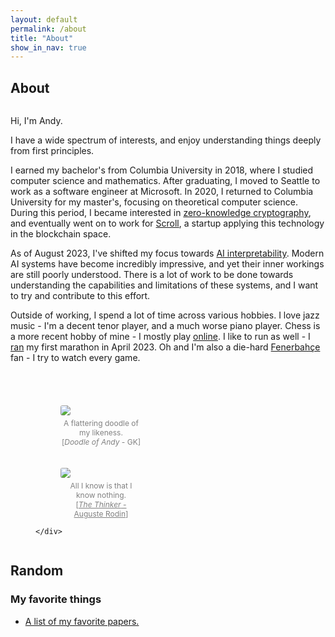 ```yaml
---
layout: default
permalink: /about
title: "About"
show_in_nav: true
---
```

## About

<div>
  <div style="display: flex; flex-wrap: wrap;">
    <div style="flex: 1; min-width: 60%;">
      <p>
        Hi, I'm Andy.
      </p>
      <p>
        I have a wide spectrum of interests, and enjoy understanding things deeply from first principles.
      </p>
      <p>
        I earned my bachelor's from Columbia University in 2018, where I studied computer science and mathematics.
        After graduating, I moved to Seattle to work as a software engineer at Microsoft.
        In 2020, I returned to Columbia University for my master's, focusing on theoretical computer science.
        During this period, I became interested in <a href="https://en.wikipedia.org/wiki/Zero-knowledge_proof">zero-knowledge cryptography</a>, and eventually went on to work for <a href="https://scroll.io">Scroll</a>, a startup applying this technology in the blockchain space.</p>
      <p>
        As of August 2023, I've shifted my focus towards <a href="https://distill.pub/2020/circuits/zoom-in/">AI interpretability</a>.
        Modern AI systems have become incredibly impressive, and yet their inner workings are still poorly understood.
        There is a lot of work to be done towards understanding the capabilities and limitations of these systems, and I want to try and contribute to this effort.
      </p>
      <p>
        Outside of working, I spend a lot of time across various hobbies.
        I love jazz music - I'm a decent tenor player, and a much worse piano player.
        Chess is a more recent hobby of mine - I mostly play <a href="https://www.chess.com/member/andyrdt">online</a>.
        I like to run as well - I <a href="https://results.svetiming.com/Big-Sur/events/2023/Big-Sur-International-Marathon/3156/entrant/share">ran</a> my first marathon in April 2023.
        Oh and I'm also a die-hard <a href="https://en.wikipedia.org/wiki/Fenerbah%C3%A7e_S.K._(football)">Fenerbahçe</a> fan - I try to watch every game.
      </p>
    </div>
    <div style="max-width: 210px; margin-left: 40px; margin-top: 40px; flex-basis: content">
      <figure>
        <img  src="../../../images/about/doodle_portrait.jpg" style="border-radius: 3px;">
          <figcaption style="font-size: 12px; color: grey; text-align: center; padding-top: 5px;">
            A flattering doodle of my likeness.<br>
            [<i>Doodle of Andy</i> - GK]
          </figcaption>
      </figure>
      <!-- <figure>
        <img  src="../../../images/about/littlefish.jpg" style="border-radius: 3px;">
          <figcaption style="font-size: 12px; color: grey; text-align: center; padding-top: 5px;">
            A little fish that I am fond of.<br>
            [<a href="https://www.metmuseum.org/art/collection/search/338694" style="color: inherit;"><i>Big Fish Eat Little Fish</i> - Pieter Bruegel</a>]
          </figcaption>
      </figure> -->
      <figure style="padding-top: 20px;">
        <img src="../../../images/about/thinker.jpg" style="border-radius: 3px;"/>
        <figcaption style="font-size: 12px; color: grey; text-align: center; padding-top: 5px;">
          All I know is that I know nothing.<br>
          [<a href="https://www.metmuseum.org/art/collection/search/191811" style="color: inherit;"><i>The Thinker</i> - Auguste Rodin</a>]
        </figcaption>
      </figure>

    </div>
  </div>
</div>

## Random

### My favorite things

- [A list of my favorite papers.](/favorites/papers)

<!-- This is the base Jekyll theme. You can find out more info about customizing your Jekyll theme, as well as basic Jekyll usage documentation at [jekyllrb.com](https://jekyllrb.com/)

You can find the source code for Minima at GitHub:
[jekyll][jekyll-organization] /
[minima](https://github.com/jekyll/minima)

You can find the source code for Jekyll at GitHub:
[jekyll][jekyll-organization] /
[jekyll](https://github.com/jekyll/jekyll)


[jekyll-organization]: https://github.com/jekyll -->
